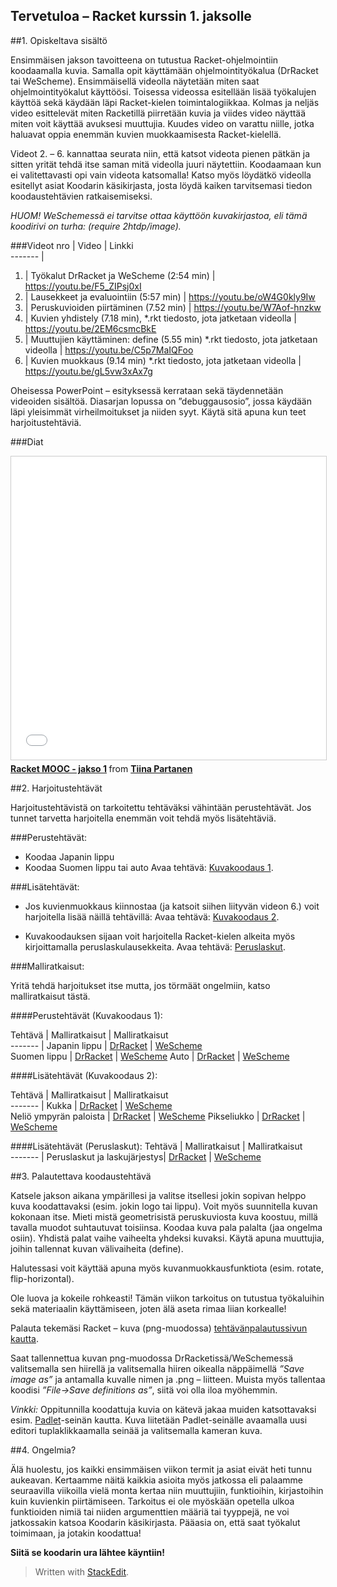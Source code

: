 Tervetuloa – Racket kurssin 1. jaksolle
------------------------------------------------------
##1. Opiskeltava sisältö

Ensimmäisen jakson tavoitteena on tutustua Racket-ohjelmointiin koodaamalla kuvia. Samalla opit käyttämään ohjelmointityökalua (DrRacket tai WeScheme). Ensimmäisellä videolla näytetään miten saat ohjelmointityökalut käyttöösi. Toisessa videossa esitellään lisää työkalujen käyttöä sekä käydään läpi Racket-kielen toimintalogiikkaa. Kolmas ja neljäs video esittelevät miten Racketillä piirretään kuvia ja viides video näyttää miten voit käyttää avuksesi muuttujia. Kuudes video on varattu niille, jotka haluavat oppia enemmän kuvien muokkaamisesta Racket-kielellä.

Videot 2. – 6. kannattaa seurata niin, että katsot videota pienen pätkän ja sitten yrität tehdä itse saman mitä videolla juuri näytettiin. Koodaamaan kun ei valitettavasti opi vain videota katsomalla! Katso myös löydätkö videolla esitellyt asiat Koodarin käsikirjasta, josta löydä kaiken tarvitsemasi tiedon koodaustehtävien ratkaisemiseksi.

*HUOM! WeSchemessä ei tarvitse ottaa käyttöön kuvakirjastoa, eli tämä koodirivi on turha: (require 2htdp/image).*

###Videot 
nro  | Video  |    Linkki                                   
-------                                              |
1.  | Työkalut DrRacket ja WeScheme (2:54 min) |  https://youtu.be/F5_ZIPsj0xI  
2.  | Lausekkeet ja evaluointiin (5:57 min)  |	https://youtu.be/oW4G0kly9Iw
3.  | Peruskuvioiden piirtäminen (7.52 min)  |	https://youtu.be/W7Aof-hnzkw
4.  | Kuvien yhdistely (7.18 min), *.rkt tiedosto, jota jatketaan videolla   | https://youtu.be/2EM6csmcBkE
5.  | Muuttujien käyttäminen: define (5.55 min) *.rkt tiedosto, jota jatketaan videolla | 	https://youtu.be/C5p7MaIQFoo
6.  | Kuvien muokkaus (9.14 min) *.rkt tiedosto, jota jatketaan videolla |  	https://youtu.be/gL5vw3xAx7g

Oheisessa PowerPoint – esityksessä kerrataan sekä täydennetään videoiden sisältöä. Diasarjan lopussa on ”debuggausosio”, jossa käydään läpi yleisimmät virheilmoitukset ja niiden syyt. Käytä sitä apuna kun teet harjoitustehtäviä.

###Diat

<iframe src="//www.slideshare.net/slideshow/embed_code/key/L5jrWRf4iIBMW2" width="595" height="485" frameborder="0" marginwidth="0" marginheight="0" scrolling="no" style="border:1px solid #CCC; border-width:1px; margin-bottom:5px; max-width: 100%;" allowfullscreen> </iframe> <div style="margin-bottom:5px"> <strong> <a href="//www.slideshare.net/TiinaPartanen/racket-mooc-jakso-1" title="Racket MOOC - jakso 1" target="_blank">Racket MOOC - jakso 1</a> </strong> from <strong><a href="//www.slideshare.net/TiinaPartanen" target="_blank">Tiina Partanen</a></strong> </div>

##2. Harjoitustehtävät

Harjoitustehtävistä on tarkoitettu tehtäväksi vähintään perustehtävät. Jos tunnet tarvetta harjoitella enemmän voit tehdä myös lisätehtäviä.

###Perustehtävät:
- Koodaa Japanin lippu 
- Koodaa Suomen lippu tai auto
Avaa tehtävä: [Kuvakoodaus 1](http://racket.koodiaapinen.fi/tehtavat/peruskuvat_ja_kuvien_yhdistely.html).

###Lisätehtävät:
- Jos kuvienmuokkaus kiinnostaa (ja katsoit siihen liityvän videon 6.) voit harjoitella lisää näillä tehtävillä: 
Avaa tehtävä: [Kuvakoodaus 2](http://racket.koodiaapinen.fi/tehtavat/peruskuvat_ja_kuvien_yhdistely.html#%28part._racket_alkeet_peruskuviot_2%29).

- Kuvakoodauksen sijaan voit harjoitella Racket-kielen alkeita myös kirjoittamalla peruslaskulausekkeita. 
Avaa tehtävä: [Peruslaskut](http://racket.koodiaapinen.fi/tehtavat/peruslaskut_ja_laskujarjestys.html).

###Malliratkaisut:

Yritä tehdä harjoitukset itse mutta, jos törmäät ongelmiin, katso malliratkaisut tästä.

####Perustehtävät (Kuvakoodaus 1):

Tehtävä | Malliratkaisut  | Malliratkaisut                                  
-------                                              |
Japanin lippu | [DrRacket](http://racket.koodiaapinen.fi/tehtavat/tiedostot/alkeet/kuvat/japaninlippu_esimerkkiratkaisuja.rkt) | [WeScheme](http://racket.koodiaapinen.fi/tehtavat/tiedostot/wescheme/japaninlippu_esimerkkiratkaisuja.html)  
Suomen lippu | [DrRacket](http://racket.koodiaapinen.fi/tehtavat/tiedostot/alkeet/kuvat/suomenlippu_esimerkkiratkaisuja.rkt)  |	[WeScheme](http://racket.koodiaapinen.fi/tehtavat/tiedostot/wescheme/suomenlippu_esimerkkiratkaisuja.html)
Auto | [DrRacket](http://racket.koodiaapinen.fi/tehtavat/tiedostot/alkeet/kuvat/auto_esimerkkiratkaisuja.rkt)  |	[WeScheme](http://racket.koodiaapinen.fi/tehtavat/tiedostot/wescheme/auto_esimerkkiratkaisuja.html)

####Lisätehtävät (Kuvakoodaus 2):

Tehtävä | Malliratkaisut |    Malliratkaisut                                  
-------                                              |
Kukka | [DrRacket](http://racket.koodiaapinen.fi/tehtavat/tiedostot/alkeet/kuvat/kukka_esimerkkiratkaisuja.rkt) | [WeScheme](http://racket.koodiaapinen.fi/tehtavat/tiedostot/wescheme/kukka_esimerkkiratkaisuja.html)  
Neliö ympyrän paloista | [DrRacket](http://racket.koodiaapinen.fi/tehtavat/tiedostot/alkeet/kuvat/ympyrakuvio_esimerkkiratkaisuja.rkt)  |	[WeScheme](http://racket.koodiaapinen.fi/tehtavat/tiedostot/wescheme/ympyrakuvio_esimerkkiratkaisuja.html)
Pikseliukko | [DrRacket](http://racket.koodiaapinen.fi/tehtavat/tiedostot/alkeet/kuvat/ukkeli_esimerkkiratkaisuja.rkt)  |	[WeScheme](http://racket.koodiaapinen.fi/tehtavat/tiedostot/wescheme/ukkeli_esimerkkiratkaisuja.html)

####Lisätehtävät (Peruslaskut):
Tehtävä | Malliratkaisut |  Malliratkaisut                                  
-------                                              |
Peruslaskut ja laskujärjestys| [DrRacket](http://racket.koodiaapinen.fi/tehtavat/tiedostot/alkeet/peruslaskut/laskujarjestys_esimerkkiratkaisuja.rkt) | [WeScheme](http://racket.koodiaapinen.fi/tehtavat/tiedostot/wescheme/laskujarjestys_esimerkkiratkaisuja.html)


##3. Palautettava koodaustehtävä

Katsele jakson aikana ympärillesi ja valitse itsellesi jokin sopivan helppo kuva koodattavaksi (esim. jokin logo tai lippu). Voit myös suunnitella kuvan kokonaan itse. Mieti mistä geometrisistä peruskuviosta kuva koostuu, millä tavalla muodot suhtautuvat toisiinsa. Koodaa kuva pala palalta (jaa ongelma osiin). Yhdistä palat vaihe vaiheelta yhdeksi kuvaksi. Käytä apuna muuttujia, joihin tallennat kuvan välivaiheita (define).

Halutessasi voit käyttää apuna myös kuvanmuokkausfunktiota (esim. rotate, flip-horizontal).

Ole luova ja kokeile rohkeasti! Tämän viikon tarkoitus on tutustua työkaluihin sekä materiaalin käyttämiseen, joten älä aseta rimaa liian korkealle!

Palauta tekemäsi Racket – kuva (png-muodossa) [tehtävänpalautussivun kautta](https://plus.cs.hut.fi/aapinen-racket/S2016/jakso-1/kuva/).

Saat tallennettua kuvan png-muodossa DrRacketissä/WeSchemessä valitsemalla sen hiirellä ja valitsemalla hiiren oikealla näppäimellä *”Save image as”* ja antamalla kuvalle nimen ja .png – liitteen. Muista myös tallentaa koodisi *”File->Save definitions as”*, siitä voi olla iloa myöhemmin.

*Vinkki:* Oppitunnilla koodattuja kuvia on kätevä jakaa muiden katsottavaksi esim. [Padlet](http://padlet.com)-seinän kautta. Kuva liitetään Padlet-seinälle avaamalla uusi editori tuplaklikkaamalla seinää ja valitsemalla kameran kuva.

##4. Ongelmia?

Älä huolestu, jos kaikki ensimmäisen viikon termit ja asiat eivät heti tunnu aukeavan. Kertaamme näitä kaikkia asioita myös jatkossa eli palaamme seuraavilla viikoilla vielä monta kertaa niin muuttujiin, funktioihin, kirjastoihin kuin kuvienkin piirtämiseen. Tarkoitus ei ole myöskään opetella ulkoa funktioiden nimiä tai niiden argumenttien määriä tai tyyppejä, ne voi jatkossakin katsoa  Koodarin käsikirjasta. Pääasia on, että saat työkalut toimimaan, ja jotakin koodattua!

**Siitä se koodarin ura lähtee käyntiin!**

> Written with [StackEdit](https://stackedit.io/).

